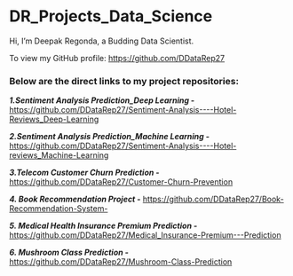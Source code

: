 # DR_Projects_Data_Science

Hi, I’m Deepak Regonda, a Budding Data Scientist.

To view my GitHub profile: https://github.com/DDataRep27


### Below are the direct links to my project repositories:


***1.Sentiment Analysis Prediction_Deep Learning -*** https://github.com/DDataRep27/Sentiment-Analysis----Hotel-Reviews_Deep-Learning

***2.Sentiment Analysis Prediction_Machine Learning -*** https://github.com/DDataRep27/Sentiment-Analysis----Hotel-reviews_Machine-Learning

***3.Telecom Customer Churn Prediction -*** https://github.com/DDataRep27/Customer-Churn-Prevention

***4. Book Recommendation Project -*** https://github.com/DDataRep27/Book-Recommendation-System-

***5. Medical Health Insurance Premium Prediction -*** https://github.com/DDataRep27/Medical_Insurance-Premium---Prediction

***6. Mushroom Class Prediction -*** https://github.com/DDataRep27/Mushroom-Class-Prediction
